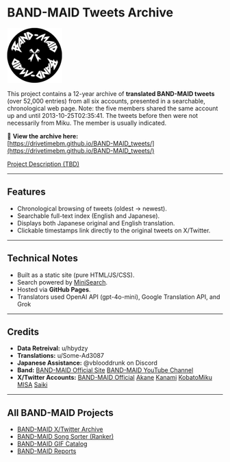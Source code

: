 # BAND-MAID Tweets Archive

<img src="favicon.png" alt="Logo" width="128" height="128">

This project contains a 12-year archive of **translated BAND-MAID tweets** (over 52,000 entries) from all six accounts, presented in a searchable, chronological web page. Note: the five members shared the same account up and until 2013-10-25T02:35:41. The tweets before then were not necessarily from Miku. The member is usually indicated.

🔗 **View the archive here:**  
[https://drivetimebm.github.io/BAND-MAID_tweets/](https://drivetimebm.github.io/BAND-MAID_tweets/)

[Project Description (TBD)](https://www.reddit.com/r/BandMaid/tbd/)

---

## Features
- Chronological browsing of tweets (oldest → newest).
- Searchable full-text index (English and Japanese).
- Displays both Japanese original and English translation.
- Clickable timestamps link directly to the original tweets on X/Twitter.

---

## Technical Notes
- Built as a static site (pure HTML/JS/CSS).
- Search powered by [MiniSearch](https://lucaong.github.io/minisearch/).
- Hosted via **GitHub Pages**.
- Translators used OpenAI API (gpt-4o-mini), Google Translation API, and Grok

---

## Credits
- **Data Retreival:** u/hbydzy 
- **Translations:** u/Some-Ad3087 
- **Japanese Assistance:** @vblooddrunk on Discord  
- **Band:** [BAND-MAID Official Site](https://bandmaid.tokyo/) [BAND-MAID YouTube Channel](https://www.youtube.com/c/BANDMAID)
- **X/Twitter Accounts:** [BAND-MAID Official](https://x.com/bandmaid/) 
[Akane](https://x.com/achi_bandmaid/)
[Kanami](https://x.com/kanami_bandmaid/)
[KobatoMiku](https://x.com/miku_bandmaid/)
[MISA](https://x.com/misa_bandmaid/)
[Saiki](https://x.com/saiki_bandmaid/)

---

## All BAND-MAID Projects
- [BAND-MAID X/Twitter Archive](https://github.com/DriveTimeBM/BAND-MAID_tweets)
- [BAND-MAID Song Sorter (Ranker)](https://github.com/DriveTimeBM/BAND-MAID_song_sorter)
- [BAND-MAID GIF Catalog](https://github.com/DriveTimeBM/BAND-MAID_gifs)
- [BAND-MAID Reports](https://github.com/DriveTimeBM/BAND-MAID_reports)



